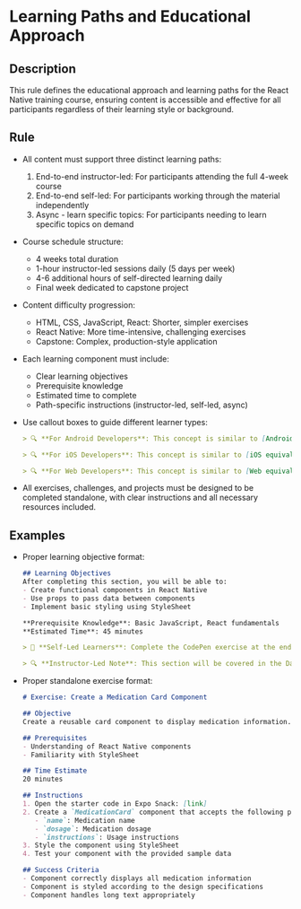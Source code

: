 # Learning Paths and Educational Approach

## Description
This rule defines the educational approach and learning paths for the React Native training course, ensuring content is accessible and effective for all participants regardless of their learning style or background.

## Rule
- All content must support three distinct learning paths:
  1. End-to-end instructor-led: For participants attending the full 4-week course
  2. End-to-end self-led: For participants working through the material independently
  3. Async - learn specific topics: For participants needing to learn specific topics on demand

- Course schedule structure:
  - 4 weeks total duration
  - 1-hour instructor-led sessions daily (5 days per week)
  - 4-6 additional hours of self-directed learning daily
  - Final week dedicated to capstone project

- Content difficulty progression:
  - HTML, CSS, JavaScript, React: Shorter, simpler exercises
  - React Native: More time-intensive, challenging exercises
  - Capstone: Complex, production-style application

- Each learning component must include:
  - Clear learning objectives
  - Prerequisite knowledge
  - Estimated time to complete
  - Path-specific instructions (instructor-led, self-led, async)

- Use callout boxes to guide different learner types:
  ```markdown
  > 🔍 **For Android Developers**: This concept is similar to [Android equivalent]
  
  > 🔍 **For iOS Developers**: This concept is similar to [iOS equivalent]
  
  > 🔍 **For Web Developers**: This concept is similar to [Web equivalent]
  ```

- All exercises, challenges, and projects must be designed to be completed standalone, with clear instructions and all necessary resources included.

## Examples
- Proper learning objective format:
  ```markdown
  ## Learning Objectives
  After completing this section, you will be able to:
  - Create functional components in React Native
  - Use props to pass data between components
  - Implement basic styling using StyleSheet
  
  **Prerequisite Knowledge**: Basic JavaScript, React fundamentals
  **Estimated Time**: 45 minutes
  
  > 🚀 **Self-Led Learners**: Complete the CodePen exercise at the end of this section before moving on.
  
  > 🔍 **Instructor-Led Note**: This section will be covered in the Day 3 morning session.
  ```

- Proper standalone exercise format:
  ```markdown
  # Exercise: Create a Medication Card Component
  
  ## Objective
  Create a reusable card component to display medication information.
  
  ## Prerequisites
  - Understanding of React Native components
  - Familiarity with StyleSheet
  
  ## Time Estimate
  20 minutes
  
  ## Instructions
  1. Open the starter code in Expo Snack: [link]
  2. Create a `MedicationCard` component that accepts the following props:
     - `name`: Medication name
     - `dosage`: Medication dosage
     - `instructions`: Usage instructions
  3. Style the component using StyleSheet
  4. Test your component with the provided sample data
  
  ## Success Criteria
  - Component correctly displays all medication information
  - Component is styled according to the design specifications
  - Component handles long text appropriately
  